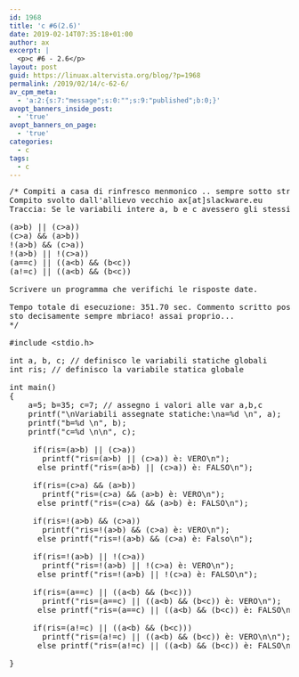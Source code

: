 ```yaml
---
id: 1968
title: 'c #6(2.6)'
date: 2019-02-14T07:35:18+01:00
author: ax
excerpt: |
  <p>c #6 - 2.6</p>
layout: post
guid: https://linuax.altervista.org/blog/?p=1968
permalink: /2019/02/14/c-62-6/
av_cpm_meta:
  - 'a:2:{s:7:"message";s:0:"";s:9:"published";b:0;}'
avopt_banners_inside_post:
  - 'true'
avopt_banners_on_page:
  - 'true'
categories:
  - c
tags:
  - c
---
```

<pre>/* Compiti a casa di rinfresco menmonico .. sempre sotto stresso uso di alcool!
Compito svolto dall'allievo vecchio ax[at]slackware.eu
Traccia: Se le variabili intere a, b e c avessero gli stessi valori di partenza dell’esercizio precedente, le seguenti espressioni restituirebbero vero o falso?

(a&gt;b) || (c&gt;a))
(c&gt;a) && (a&gt;b))
!(a&gt;b) && (c&gt;a))
!(a&gt;b) || !(c&gt;a))
(a==c) || ((a&lt;b) && (b&lt;c))
(a!=c) || ((a&lt;b) && (b&lt;c))

Scrivere un programma che verifichi le risposte date.

Tempo totale di esecuzione: 351.70 sec. Commento scritto post scrittura compito ;P
sto decisamente sempre mbriaco! assai proprio...
*/

#include &lt;stdio.h&gt;

int a, b, c; // definisco le variabili statiche globali
int ris; // definisco la variabile statica globale

int main()
{
	a=5; b=35; c=7; // assegno i valori alle var a,b,c
	printf("\nVariabili assegnate statiche:\na=%d \n", a);
	printf("b=%d \n", b);
	printf("c=%d \n\n", c); 

	 if(ris=(a&gt;b) || (c&gt;a))
	   printf("ris=(a&gt;b) || (c&gt;a)) è: VERO\n");
	  else printf("ris=(a&gt;b) || (c&gt;a)) è: FALSO\n");

	 if(ris=(c&gt;a) && (a&gt;b))
	   printf("ris=(c&gt;a) && (a&gt;b) è: VERO\n");
	  else printf("ris=(c&gt;a) && (a&gt;b) è: FALSO\n");

	 if(ris=!(a&gt;b) && (c&gt;a))
	   printf("ris=!(a&gt;b) && (c&gt;a) è: VERO\n");
	  else printf("ris=!(a&gt;b) && (c&gt;a) è: Falso\n");

	 if(ris=!(a&gt;b) || !(c&gt;a)) 
	   printf("ris=!(a&gt;b) || !(c&gt;a) è: VERO\n");
	  else printf("ris=!(a&gt;b) || !(c&gt;a) è: FALSO\n");

	 if(ris=(a==c) || ((a&lt;b) && (b&lt;c))) 
	   printf("ris=(a==c) || ((a&lt;b) && (b&lt;c)) è: VERO\n");
	  else printf("ris=(a==c) || ((a&lt;b) && (b&lt;c)) è: FALSO\n");

	 if(ris=(a!=c) || ((a&lt;b) && (b&lt;c)))
	   printf("ris=(a!=c) || ((a&lt;b) && (b&lt;c)) è: VERO\n\n");
	  else printf("ris=(a!=c) || ((a&lt;b) && (b&lt;c)) è: FALSO\n\n");
	
}</pre>